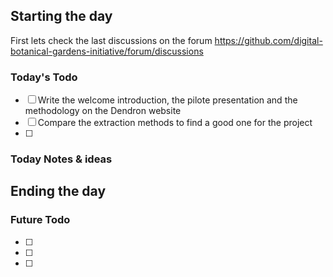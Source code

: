 

## Starting the day

First lets check the last discussions on the forum https://github.com/digital-botanical-gardens-initiative/forum/discussions

### Today's Todo 

- [ ] Write the welcome introduction, the pilote presentation and the methodology on the Dendron website
- [ ] Compare the extraction methods to find a good one for the project
- [ ] 

### Today Notes & ideas




## Ending the day

### Future Todo

- [ ]
- [ ] 
- [ ] 
